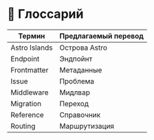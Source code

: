 # 📖 Глоссарий

| Термин           | Предлагаемый перевод |
|------------------|----------------------|
| Astro Islands    | Острова Astro        |
| Endpoint         | Эндпойнт             |
| Frontmatter      | Метаданные           |
| Issue            | Проблема             |
| Middleware       | Мидлвар              |
| Migration        | Переход              |
| Reference        | Справочник           |
| Routing          | Маршрутизация        |
